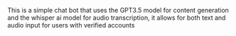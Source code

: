 This is a simple chat bot that uses the GPT3.5 model for content generation and the whisper ai model for audio transcription, it allows for both text and audio input for users with verified accounts
